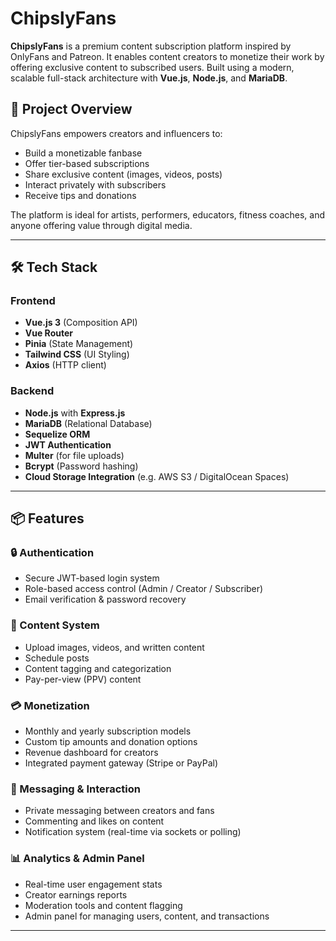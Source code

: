 # ChipslyFans

**ChipslyFans** is a premium content subscription platform inspired by OnlyFans and Patreon. It enables content creators to monetize their work by offering exclusive content to subscribed users. Built using a modern, scalable full-stack architecture with **Vue.js**, **Node.js**, and **MariaDB**.

## 🚀 Project Overview

ChipslyFans empowers creators and influencers to:
- Build a monetizable fanbase
- Offer tier-based subscriptions
- Share exclusive content (images, videos, posts)
- Interact privately with subscribers
- Receive tips and donations

The platform is ideal for artists, performers, educators, fitness coaches, and anyone offering value through digital media.

---

## 🛠️ Tech Stack

### Frontend
- **Vue.js 3** (Composition API)
- **Vue Router**
- **Pinia** (State Management)
- **Tailwind CSS** (UI Styling)
- **Axios** (HTTP client)

### Backend
- **Node.js** with **Express.js**
- **MariaDB** (Relational Database)
- **Sequelize ORM**
- **JWT Authentication**
- **Multer** (for file uploads)
- **Bcrypt** (Password hashing)
- **Cloud Storage Integration** (e.g. AWS S3 / DigitalOcean Spaces)

---

## 📦 Features

### 🔒 Authentication
- Secure JWT-based login system
- Role-based access control (Admin / Creator / Subscriber)
- Email verification & password recovery

### 🎥 Content System
- Upload images, videos, and written content
- Schedule posts
- Content tagging and categorization
- Pay-per-view (PPV) content

### 💳 Monetization
- Monthly and yearly subscription models
- Custom tip amounts and donation options
- Revenue dashboard for creators
- Integrated payment gateway (Stripe or PayPal)

### 💬 Messaging & Interaction
- Private messaging between creators and fans
- Commenting and likes on content
- Notification system (real-time via sockets or polling)

### 📊 Analytics & Admin Panel
- Real-time user engagement stats
- Creator earnings reports
- Moderation tools and content flagging
- Admin panel for managing users, content, and transactions

---
